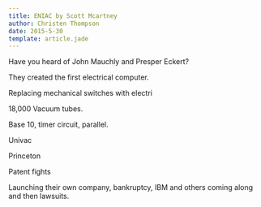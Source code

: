 ```yaml
---
title: ENIAC by Scott Mcartney
author: Christen Thompson
date: 2015-5-30
template: article.jade 
---
```

Have you heard of John Mauchly and Presper Eckert?

<span class="more"></span>

They created the first electrical computer.  

Replacing mechanical switches with electri

18,000 Vacuum tubes.

Base 10, timer circuit, parallel.

Univac

Princeton 

Patent fights

Launching their own company, bankruptcy, IBM and others coming along and then lawsuits.